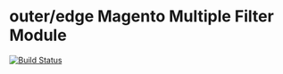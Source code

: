 outer/edge Magento Multiple Filter Module
============================================


[![Build Status](https://travis-ci.org/outeredge/magento-multiple-filter-module.svg?branch=master)](https://travis-ci.org/outeredge/magento-multiple-filter-module)